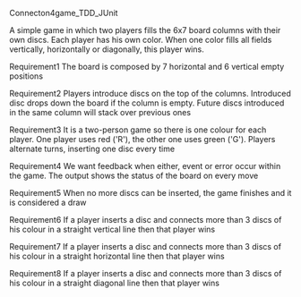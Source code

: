 Connecton4game_TDD_JUnit

A simple game in which two players fills the 6x7 board columns with their own discs.
Each player has his own color.
When one color fills all fields vertically, horizontally or diagonally, this player wins.

Requirement1
The board is composed by 7 horizontal and 6 vertical empty positions

Requirement2
Players introduce discs on the top of the columns.
Introduced disc drops down the board if the column is empty.
Future discs introduced in the same column will stack over previous ones

Requirement3
It is a two-person game so there is one colour for each player.
One player uses red ('R'), the other one uses green ('G').
Players alternate turns, inserting one disc every time

Requirement4
We want feedback when either, event or error occur within the game.
The output shows the status of the board on every move

Requirement5
When no more discs can be inserted, the game finishes and it is considered a draw

Requirement6
If a player inserts a disc and connects more than 3 discs of his colour 
in a straight vertical line then that player wins

Requirement7
If a player inserts a disc and connects more than 3 discs of his colour
in a straight horizontal line then that player wins

Requirement8
If a player inserts a disc and connects more than 3 discs of his colour
in a straight diagonal line then that player wins




